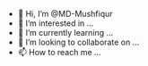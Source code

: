 - 👋 Hi, I’m @MD-Mushfiqur
- 👀 I’m interested in ...
- 🌱 I’m currently learning ...
- 💞️ I’m looking to collaborate on ...
- 📫 How to reach me ...

<!---
MD-Mushfiqur/MD-Mushfiqur is a ✨ special ✨ repository because its `README.md` (this file) appears on your GitHub profile.
You can click the Preview link to take a look at your changes.
--->
